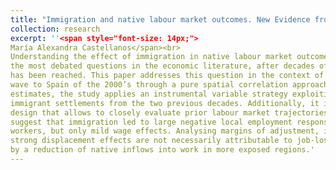 ```yaml
---
title: "Immigration and native labour market outcomes. New Evidence from Spain"
collection: research
excerpt: ''<span style="font-size: 14px;">
María Alexandra Castellanos</span><br>
Understanding the effect of immigration in native labour market outcomes represents one of
the most debated questions in the economic literature, after decades of research, no consensus
has been reached. This paper addresses this question in the context of the immigration
wave to Spain of the 2000’s through a pure spatial correlation approach. To identify causal
estimates, the study applies an instrumental variable strategy exploiting information on early
immigrant settlements from the two previous decades. Additionally, it implements an eventstudy
design that allows to closely evaluate prior labour market trajectories. The results
suggest that immigration led to large negative local employment responses for low-skilled
workers, but only mild wage effects. Analysing margins of adjustment, it is found that the
strong displacement effects are not necessarily attributable to job-losses, but mainly driven
by a reduction of native inflows into work in more exposed regions.'
---
```

